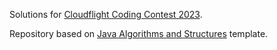 Solutions for [Cloudflight Coding Contest 2023](https://register.codingcontest.org/registrations).

Repository based on [Java Algorithms and Structures](https://github.com/Favo02/java-algorithms-and-structures) template.
